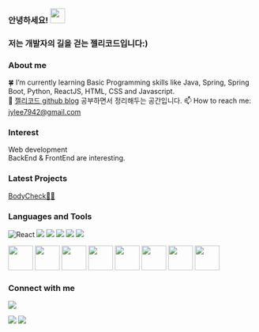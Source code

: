 ### 안녕하세요! <img src="https://raw.githubusercontent.com/MartinHeinz/MartinHeinz/master/wave.gif" width="30px">
### 저는 개발자의 길을 걷는 젤리코드입니다:)

### About me

:four_leaf_clover: I’m currently learning Basic Programming skills like Java, Spring, Spring Boot, Python, ReactJS, HTML, CSS and Javascript.<br/>
:pencil: [젤리코드 github blog](https://jellycodes.github.io/) 공부하면서 정리해두는 공간입니다.
📫 How to reach me: jylee7942@gmail.com <br/>

### Interest

Web development <br/>
BackEnd & FrontEnd are interesting. <br/>

### Latest Projects
[BodyCheck🤾‍♀️](https://github.com/jellycodes/MidProject_BodyCheck.git)

### Languages and Tools

<p>
<img alt="React" src="https://img.shields.io/badge/-React-45b8d8?style=flat-square&logo=react&logoColor=white" />
<img src="https://img.shields.io/badge/HTML5-E34F26?&style=flat-square&logo=html5&logoColor=white"/> 
<img src="https://img.shields.io/badge/CSS3-1572B6?style=flat-square&logo=css3&logoColor=white" /> 
<img src="https://img.shields.io/badge/JavaScript-323330?style=flat-square&logo=javascript&logoColor=F7DF1E" />
<img src="https://img.shields.io/badge/Java-F05138?style=flat-square&logo=Java&logoColor=white"/>
<img src="https://img.shields.io/badge/Python-3766AB?style=flat-square&logo=Python&logoColor=white"/> 
</p>

<p>
<img src="https://cdn.jsdelivr.net/gh/devicons/devicon/icons/html5/html5-original-wordmark.svg" width="50" height="50"/>
<img src="https://cdn.jsdelivr.net/gh/devicons/devicon/icons/css3/css3-original-wordmark.svg" width="50" height="50"/>
<img src="https://cdn.jsdelivr.net/gh/devicons/devicon/icons/javascript/javascript-original.svg" width="50" height="50"/>
<img src="https://cdn.jsdelivr.net/gh/devicons/devicon/icons/react/react-original-wordmark.svg" width="50" height="50"/>
<img src="https://cdn.jsdelivr.net/gh/devicons/devicon/icons/python/python-original-wordmark.svg" width="50" height="50"/>
<img src="https://cdn.jsdelivr.net/gh/devicons/devicon/icons/java/java-original-wordmark.svg" width="50" height="50"/>
<img src="https://cdn.jsdelivr.net/gh/devicons/devicon/icons/spring/spring-original-wordmark.svg" width="50" height="50"/>
<img src="https://cdn.jsdelivr.net/gh/devicons/devicon/icons/vscode/vscode-original-wordmark.svg" width="50" height="50"/>
</p>

### Connect with me

<p>
<a href="www.gmail.com"><img src="https://img.shields.io/badge/Gmail-D14836?style=for-the-badge&logo=gmail&logoColor=white"/></a>
</p>

<!-- status bar -->
  <img src="https://github-readme-stats.vercel.app/api?username=jellycodes&layout=compact&show_icons=true&theme=vue&hide_border=true" />
  <img src="https://github-readme-stats.vercel.app/api/top-langs/?username=jellycodes&layout=compact&theme=vue&hide_border=true" />

